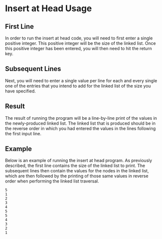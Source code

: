 # Insert at Head Usage

## First Line
In order to run the insert at head code, you will need to first
enter a single positive integer. This positive integer will be the
size of the linked list. Once this positive integer has been entered,
you will then need to hit the return key.

## Subsequent Lines
Next, you will need to enter a single value per line for each and
every single one of the entries that you intend to add for the linked
list of the size you have specified.

## Result
The result of running the program will be a line-by-line print of
the values in the newly-produced linked list. The linked list that
is produced should be in the reverse order in which you had
entered the values in the lines following the first input line.

## Example
Below is an example of running the insert at head program. As
previously described, the first line contains the size of the linked
list to print. The subsequent lines then contain the values for the
nodes in the linked list, which are then followed by the printing of
those same values in reverse order when performing the linked
list traversal.

```
5
1
2
3
4
5
5
4
3
2
1
```
